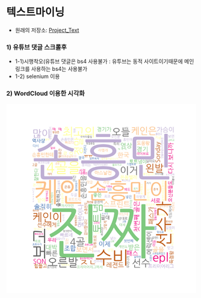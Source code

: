 # 텍스트마이닝
- 원래의 저장소: [Project_Text](https://github.com/heonsooo/Project_Text)  
 
### 1) 유튜브 댓글 스크롤후 
- 1-1)시행착오(유튜브 댓글은 bs4 사용불가 : 유투브는 동적 사이트이기때문에 메인링크를 사용하는 bs4는 사용불가
- 1-2)  selenium 이용

### 2) WordCloud 이용한 시각화

![youtube_comments_wordcloud.png](./img/youtube_comments_wordcloud.png)
